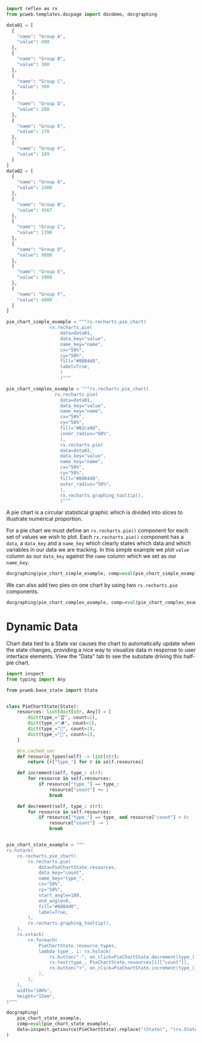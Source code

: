 ```python exec
import reflex as rx
from pcweb.templates.docpage import docdemo, docgraphing

data01 = [
  {
    "name": "Group A",
    "value": 400
  },
  {
    "name": "Group B",
    "value": 300
  },
  {
    "name": "Group C",
    "value": 300
  },
  {
    "name": "Group D",
    "value": 200
  },
  {
    "name": "Group E",
    "value": 278
  },
  {
    "name": "Group F",
    "value": 189
  }
]
data02 = [
  {
    "name": "Group A",
    "value": 2400
  },
  {
    "name": "Group B",
    "value": 4567
  },
  {
    "name": "Group C",
    "value": 1398
  },
  {
    "name": "Group D",
    "value": 9800
  },
  {
    "name": "Group E",
    "value": 3908
  },
  {
    "name": "Group F",
    "value": 4800
  }
]

pie_chart_simple_example = """rx.recharts.pie_chart(
                rx.recharts.pie(
                    data=data01,
                    data_key="value",
                    name_key="name",
                    cx="50%",
                    cy="50%",
                    fill="#8884d8",
                    label=True,
                    )
                    )"""

pie_chart_complex_example = """rx.recharts.pie_chart(
                  rx.recharts.pie(
                    data=data01,
                    data_key="value",
                    name_key="name",
                    cx="50%",
                    cy="50%",
                    fill="#82ca9d",
                    inner_radius="60%",
                    ),
                    rx.recharts.pie(
                    data=data02,
                    data_key="value",
                    name_key="name",
                    cx="50%",
                    cy="50%",
                    fill="#8884d8",
                    outer_radius="50%",
                    ),
                    rx.recharts.graphing_tooltip(),
                    )"""

```

A pie chart is a circular statistical graphic which is divided into slices to illustrate numerical proportion.

For a pie chart we must define an `rx.recharts.pie()` component for each set of values we wish to plot. Each `rx.recharts.pie()` component has a `data`, a `data_key` and a `name_key` which clearly states which data and which variables in our data we are tracking. In this simple example we plot `value` column as our `data_key` against the `name` column which we set as our `name_key`.

```python eval
docgraphing(pie_chart_simple_example, comp=eval(pie_chart_simple_example),  data =  "data01=" + str(data01))
```

We can also add two pies on one chart by using two `rx.recharts.pie` components.

```python eval
docgraphing(pie_chart_complex_example, comp=eval(pie_chart_complex_example),  data =  "data01=" + str(data01) + "&data02=" + str(data02))
```

# Dynamic Data

Chart data tied to a State var causes the chart to automatically update when the
state changes, providing a nice way to visualize data in response to user
interface elements. View the "Data" tab to see the substate driving this
half-pie chart.

```python exec
import inspect
from typing import Any

from pcweb.base_state import State


class PieChartState(State):
    resources: list[dict[str, Any]] = [
        dict(type_="🏆", count=1),
        dict(type_="🪵", count=1),
        dict(type_="🥑", count=1),
        dict(type_="🧱", count=1),
    ]

    @rx.cached_var
    def resource_types(self) -> list[str]:
        return [r["type_"] for r in self.resources]

    def increment(self, type_: str):
        for resource in self.resources:
            if resource["type_"] == type_:
                resource["count"] += 1
                break

    def decrement(self, type_: str):
        for resource in self.resources:
            if resource["type_"] == type_ and resource["count"] > 0:
                resource["count"] -= 1
                break


pie_chart_state_example = """
rx.hstack(
    rx.recharts.pie_chart(
        rx.recharts.pie(
            data=PieChartState.resources,
            data_key="count",
            name_key="type_",
            cx="50%",
            cy="50%",
            start_angle=180,
            end_angle=0,
            fill="#8884d8",
            label=True,
        ),
        rx.recharts.graphing_tooltip(),
    ),
    rx.vstack(
        rx.foreach(
            PieChartState.resource_types,
            lambda type_, i: rx.hstack(
                rx.button("-", on_click=PieChartState.decrement(type_)),
                rx.text(type_, PieChartState.resources[i]["count"]),
                rx.button("+", on_click=PieChartState.increment(type_)),
            ),
        ),
    ),
    width="100%",
    height="15em",
)"""
```

```python eval
docgraphing(
    pie_chart_state_example,
    comp=eval(pie_chart_state_example),
    data=inspect.getsource(PieChartState).replace("(State)", "(rx.State)"),
)
```